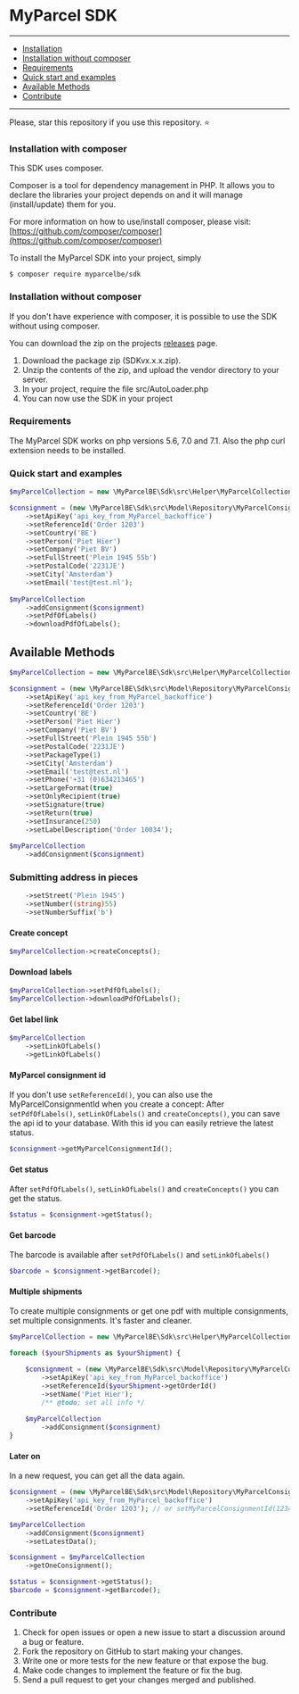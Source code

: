 # MyParcel SDK

---

- [Installation](#installation)
- [Installation without composer](#installation-without-composer)
- [Requirements](#requirements)
- [Quick start and examples](#quick-start-and-examples)
- [Available Methods](#available-methods)
- [Contribute](#contribute)

---
Please, star this repository if you use this repository. :star:

### Installation with composer

This SDK uses composer.

Composer is a tool for dependency management in PHP. It allows you to declare the libraries your project depends on and it will manage (install/update) them for you.

For more information on how to use/install composer, please visit: [https://github.com/composer/composer](https://github.com/composer/composer)

To install the MyParcel SDK into your project, simply

	$ composer require myparcelbe/sdk
	
### Installation without composer

If you don't have experience with composer, it is possible to use the SDK without using composer.

You can download the zip on the projects [releases](https://github.com/myparcelbe/sdk/releases) page.

1. Download the package zip (SDKvx.x.x.zip).
2. Unzip the contents of the zip, and upload the vendor directory to your server.
3. In your project, require the file src/AutoLoader.php
4. You can now use the SDK in your project

### Requirements

The MyParcel SDK works on php versions 5.6, 7.0 and 7.1.
Also the php curl extension needs to be installed.

### Quick start and examples

```php
$myParcelCollection = new \MyParcelBE\Sdk\src\Helper\MyParcelCollection();

$consignment = (new \MyParcelBE\Sdk\src\Model\Repository\MyParcelConsignmentRepository())
    ->setApiKey('api_key_from_MyParcel_backoffice')
    ->setReferenceId('Order 1203')
    ->setCountry('BE')
    ->setPerson('Piet Hier')
    ->setCompany('Piet BV')
    ->setFullStreet('Plein 1945 55b')
    ->setPostalCode('2231JE')
    ->setCity('Amsterdam')
    ->setEmail('test@test.nl');
    
$myParcelCollection
    ->addConsignment($consignment)
    ->setPdfOfLabels()
    ->downloadPdfOfLabels();
```

## Available Methods
```php
$myParcelCollection = new \MyParcelBE\Sdk\src\Helper\MyParcelCollection();

$consignment = (new \MyParcelBE\Sdk\src\Model\Repository\MyParcelConsignmentRepository())
    ->setApiKey('api_key_from_MyParcel_backoffice')
    ->setReferenceId('Order 1203')
    ->setCountry('BE')
    ->setPerson('Piet Hier')
    ->setCompany('Piet BV')
    ->setFullStreet('Plein 1945 55b')
    ->setPostalCode('2231JE')
    ->setPackageType(1)
    ->setCity('Amsterdam')
    ->setEmail('test@test.nl')
    ->setPhone('+31 (0)634213465')
    ->setLargeFormat(true)
    ->setOnlyRecipient(true)
    ->setSignature(true)
    ->setReturn(true)
    ->setInsurance(250)
    ->setLabelDescription('Order 10034');
    
$myParcelCollection
    ->addConsignment($consignment)
```

### Submitting address in pieces
```php
    ->setStreet('Plein 1945')
    ->setNumber((string)55)
    ->setNumberSuffix('b')
```
#### Create concept
```php
$myParcelCollection->createConcepts();
```
#### Download labels
```php
$myParcelCollection->setPdfOfLabels();
$myParcelCollection->downloadPdfOfLabels();
```
#### Get label link
```php
$myParcelCollection
    ->setLinkOfLabels()
    ->getLinkOfLabels()
```
#### MyParcel consignment id
If you don't use ```setReferenceId()```, you can also use the MyParcelConsignmentId when you create a concept:
After ```setPdfOfLabels()```, ```setLinkOfLabels()``` and ```createConcepts()```, you can save the api id to your database. With this id you can easily retrieve the latest status.
```php
$consignment->getMyParcelConsignmentId();
```
#### Get status
After ```setPdfOfLabels()```, ```setLinkOfLabels()``` and ```createConcepts()``` you can get the status.
```php
$status = $consignment->getStatus();
```
#### Get barcode
The barcode is available after ```setPdfOfLabels()``` and ```setLinkOfLabels()```
```php
$barcode = $consignment->getBarcode();
```
#### Multiple shipments
To create multiple consignments or get one pdf with multiple consignments, set multiple consignments. It's faster and cleaner.
```php
$myParcelCollection = new \MyParcelBE\Sdk\src\Helper\MyParcelCollection();

foreach ($yourShipments as $yourShipment) {

    $consignment = (new \MyParcelBE\Sdk\src\Model\Repository\MyParcelConsignmentRepository())
        ->setApiKey('api_key_from_MyParcel_backoffice')
        ->setReferenceId($yourShipment->getOrderId()
        ->setName('Piet Hier');
        /** @todo; set all info */
        
    $myParcelCollection
        ->addConsignment($consignment)
}
```
#### Later on
In a new request, you can get all the data again.
```php
$consignment = (new \MyParcelBE\Sdk\src\Model\Repository\MyParcelConsignmentRepository())
    ->setApiKey('api_key_from_MyParcel_backoffice')
    ->setReferenceId('Order 1203'); // or setMyParcelConsignmentId(123456)

$myParcelCollection
    ->addConsignment($consignment)
    ->setLatestData();

$consignment = $myParcelCollection
    ->getOneConsignment();

$status = $consignment->getStatus();
$barcode = $consignment->getBarcode();
```

### Contribute
1. Check for open issues or open a new issue to start a discussion around a bug or feature.
1. Fork the repository on GitHub to start making your changes.
1. Write one or more tests for the new feature or that expose the bug.
1. Make code changes to implement the feature or fix the bug.
1. Send a pull request to get your changes merged and published.
